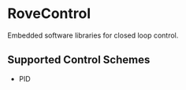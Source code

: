 # RoveControl
Embedded software libraries for closed loop control.

## Supported Control Schemes
 - PID